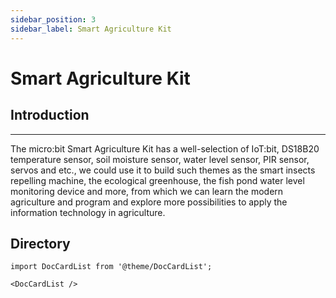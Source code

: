 ```yaml
---
sidebar_position: 3
sidebar_label: Smart Agriculture Kit
---
```


# Smart Agriculture Kit


##  Introduction
---

The micro:bit Smart Agriculture Kit has a well-selection of IoT:bit, DS18B20 temperature sensor, soil moisture sensor, water level sensor, PIR sensor, servos and etc., we could use it to build such themes as the smart insects repelling machine, the ecological greenhouse, the fish pond water level monitoring device and more, from which we can learn the modern agriculture and program and explore more possibilities to apply the information technology in agriculture.

##  Directory

```mdx-code-block
import DocCardList from '@theme/DocCardList';

<DocCardList />
```
